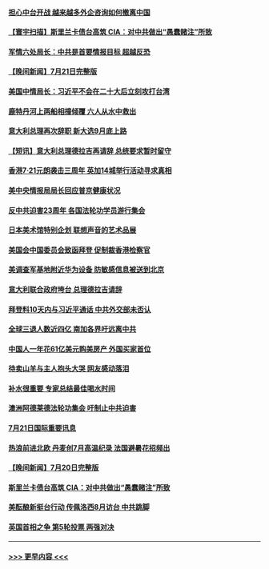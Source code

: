 #### [担心中台开战 越来越多外企咨询如何撤离中国](../pages/prog202/a103484984.md?t=07221751) 
#### [【寰宇扫描】斯里兰卡债台高筑 CIA：对中共做出“愚蠢赌注”所致](../pages/prog202/a103484881.md?t=07221751) 
#### [军情六处局长：中共是首要情报目标 超越反恐](../pages/prog202/a103484902.md?t=07221751) 
#### [【晚间新闻】7月21日完整版](../pages/prog202/a103484853.md?t=07221751) 
#### [美国中情局长：习近平不会在二十大后立刻攻打台湾](../pages/prog202/a103484828.md?t=07221751) 
#### [鹿特丹河上两船相撞倾覆 六人从水中救出](../pages/prog202/a103484709.md?t=07221751) 
#### [意大利总理再次辞职 新大选9月底上路](../pages/prog202/a103484694.md?t=07221751) 
#### [【短讯】意大利总理德拉吉再请辞 总统要求暂时留守](../pages/prog202/a103484543.md?t=07221751) 
#### [香港7·21元朗袭击三周年 英加14城举行活动寻求真相](../pages/prog202/a103484632.md?t=07221751) 
#### [美中央情报局局长回应普京健康状况](../pages/prog202/a103484617.md?t=07221751) 
#### [反中共迫害23周年 各国法轮功学员游行集会](../pages/prog202/a103484535.md?t=07221751) 
#### [日本美术馆特别企划 联想声音的艺术品展](../pages/prog202/a103484558.md?t=07221751) 
#### [美国会中国委员会致函拜登 促制裁香港检察官](../pages/prog202/a103484406.md?t=07221751) 
#### [美调查军基地附近华为设备 防敏感信息被送到北京](../pages/prog202/a103484382.md?t=07221751) 
#### [意大利联合政府垮台 总理德拉吉请辞](../pages/prog202/a103484378.md?t=07221751) 
#### [拜登料10天内与习近平通话 中共外交部未否认](../pages/prog202/a103484367.md?t=07221751) 
#### [全球三退人数近四亿 南加各界吁远离中共](../pages/prog202/a103484239.md?t=07221751) 
#### [中国人一年花61亿美元购美房产 外国买家首位](../pages/prog202/a103483347.md?t=07221751) 
#### [待卖山羊与主人抱头大哭 网友感动落泪](../pages/prog202/a103484216.md?t=07221751) 
#### [补水很重要 专家总结最佳喝水时间](../pages/prog202/a103484243.md?t=07221751) 
#### [澳洲阿德莱德法轮功集会 吁制止中共迫害](../pages/prog202/a103484226.md?t=07221751) 
#### [7月21日国际重要讯息](../pages/prog202/a103484224.md?t=07221751) 
#### [热浪前进北欧 丹麦创7月高温纪录 法国避暑花招频出](../pages/prog202/a103484163.md?t=07221751) 
#### [【晚间新闻】7月20日完整版](../pages/prog202/a103483976.md?t=07221751) 
#### [斯里兰卡债台高筑 CIA：对中共做出“愚蠢赌注”所致](../pages/prog202/a103484079.md?t=07221751) 
#### [美酝酿新挺台行动 传佩洛西8月访台 中共跳脚](../pages/prog202/a103484046.md?t=07221751) 
#### [英国首相之争 第5轮投票 两强对决](../pages/prog202/a103484020.md?t=07221751) 

----
#### [ >>> 更早内容 <<< ](../indexes/prog202-earlier.md)
